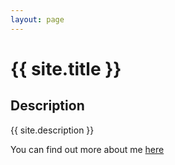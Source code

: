 ```yaml
---
layout: page
---
```


# {{ site.title }}

## Description

{{ site.description }}

You can find out more about me [here](about.md)
